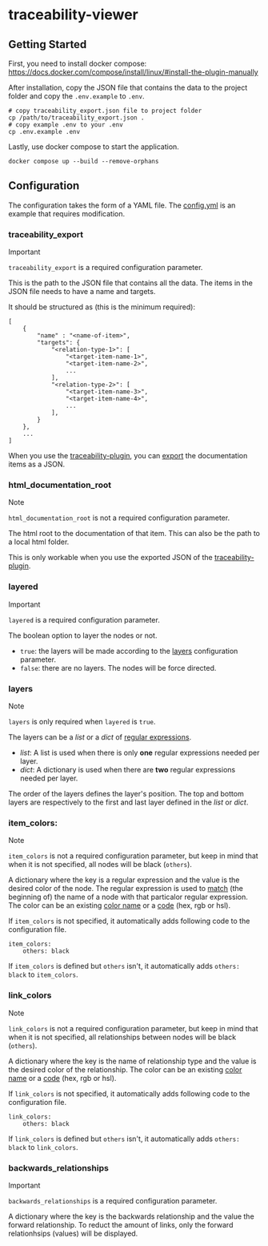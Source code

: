 # traceability-viewer


## Getting Started

First, you need to install docker compose: https://docs.docker.com/compose/install/linux/#install-the-plugin-manually

<!-- https://docs.docker.com/engine/reference/commandline/compose_up/ -->

After installation, copy the JSON file that contains the data to the project folder and copy the `.env.example` to `.env`.
```
# copy traceability_export.json file to project folder
cp /path/to/traceability_export.json .
# copy example .env to your .env
cp .env.example .env
```
Lastly, use docker compose to start the application.

```
docker compose up --build --remove-orphans
```

## Configuration

The configuration takes the form of a YAML file. The [config.yml](config.yml) is an example that requires modification.

### traceability_export

> [!IMPORTANT]
> `traceability_export` is a required configuration parameter.

This is the path to the JSON file that contains all the data. The items in the JSON file needs to have a name and targets.

It should be structured as (this is the minimum required):
```
[
    {
        "name" : "<name-of-item>",
        "targets": {
            "<relation-type-1>": [
                "<target-item-name-1>",
                "<target-item-name-2>",
                ...
            ],
            "<relation-type-2>": [
                "<target-item-name-3>",
                "<target-item-name-4>",
                ...
            ],
        }
    },
    ...
]
```

When you use the [traceability-plugin](https://melexis.github.io/sphinx-traceability-extension/index.html), you can [export](https://melexis.github.io/sphinx-traceability-extension/configuration.html#export) the documentation items as a JSON.

### html_documentation_root

> [!NOTE]
> `html_documentation_root` is not a required configuration parameter.

The html root to the documentation of that item. This can also be the path to a local html folder.

This is only workable when you use the exported JSON of the [traceability-plugin](https://melexis.github.io/sphinx-traceability-extension/configuration.html#export-to-json).


### layered

> [!IMPORTANT]
> `layered` is a required configuration parameter.

The boolean option to layer the nodes or not.
- `true`: the layers will be made according to the [layers](#layers) configuration parameter.
- `false`: there are no layers. The nodes will be force directed.


### layers

> [!NOTE]
> `layers` is only required when `layered` is `true`.

The layers can be a _list_ or a _dict_ of [regular expressions](https://docs.python.org/3/library/re.html#regular-expression-syntax).

- _list_: A list is used when there is only **one** regular expressions needed per layer.
- _dict_: A dictionary is used when there are **two** regular expressions needed per layer.

The order of the layers defines the layer's position. The top and bottom layers are respectively to the first and last layer defined in the _list_ or _dict_.


### item_colors:

> [!NOTE]
> `item_colors` is not a required configuration parameter, but keep in mind that when it is not specified, all nodes will be black (`others`).

A dictionary where the key is a regular expression and the value is the desired color of the node. The regular expression is used to [match](https://docs.python.org/3/library/re.html#re.match) (the beginning of) the name of a node with that particalor regular expression.
The color can be an existing [color name](https://www.w3schools.com/tags/ref_colornames.asp) or a [code](https://www.w3schools.com/colors/colors_picker.asp) (hex, rgb or hsl).

If `item_colors` is not specified, it automatically adds following code to the configuration file.
```
item_colors:
    others: black
```
If `item_colors` is defined but `others` isn't, it automatically adds `others: black` to `item_colors`.


### link_colors

> [!NOTE]
> `link_colors` is not a required configuration parameter, but keep in mind that when it is not specified, all relationships between nodes will be black (`others`).

A dictionary where the key is the name of relationship type and the value is the desired color of the relationship.
The color can be an existing [color name](https://www.w3schools.com/tags/ref_colornames.asp) or a [code](https://www.w3schools.com/colors/colors_picker.asp) (hex, rgb or hsl).

If `link_colors` is not specified, it automatically adds following code to the configuration file.
```
link_colors:
    others: black
```
If `link_colors` is defined but `others` isn't, it automatically adds `others: black` to `link_colors`.


### backwards_relationships

> [!IMPORTANT]
> `backwards_relationships` is a required configuration parameter.

A dictionary where the key is the backwards relationship and the value the forward relationship. To reduct the amount of links, only the forward relationhsips (values) will be displayed.

